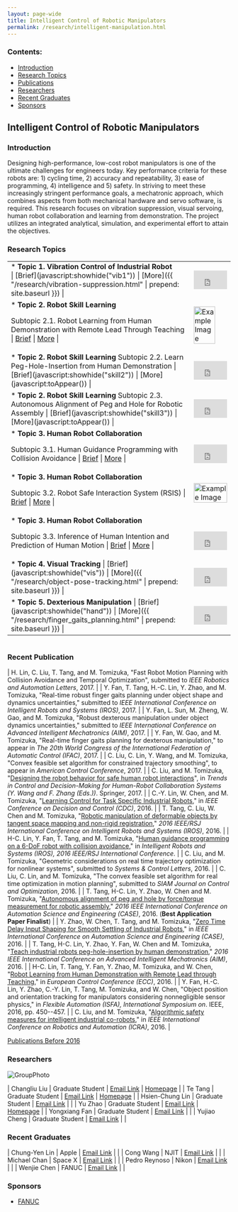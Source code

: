 ```yaml
---
layout: page-wide
title: Intelligent Control of Robotic Manipulators
permalink: /research/intelligent-manipulation.html
---
```


### Contents:

* [Introduction](#id1)
* [Research Topics](#id2)
* [Publications](#pb)
* [Researchers](#id3)
* [Recent Graduates](#id4)
* [Sponsors](#id5)

<!-- Title your work here -->

## Intelligent Control of Robotic Manipulators


<!-- Add your own introduction here -->

### <a name="id1"></a>Introduction

Designing high-performance, low-cost robot manipulators is one of the ultimate challenges for engineers today. Key performance criteria for these robots are: 1) cycling time, 2) accuracy and repeatability, 3) ease of programming, 4) intelligence and 5) safety. In striving to meet these increasingly stringent performance goals, a mechatronic approach, which combines aspects from both mechanical hardware and servo software, is required. This research focuses on vibration suppression, visual servoing, human robot collaboration and learning from demonstration. The project utilizes an integrated analytical, simulation, and experimental effort to attain the objectives.

<!-- just change profile-placeholder.gif with an image of your choice. Don't forget to send the webmaster your picture as well. Be sure to fill out the data-title and title field of this tag -->

<!-- If you have any related work, then you can add them here. Be sure that you use this same template file to create those pages as well -->

### <a name="id2"></a>Research Topics
<!-- Yu Zhao Edit -->
<table style="position:relative;">
<tr></tr><tr>
<td>
<div markdown="1">
* <b>Topic 1. Vibration Control of Industrial Robot</b> <br>
| [Brief](javascript:showhide("vib1")) | [More]({{ "/research/vibration-suppression.html" | prepend: site.baseurl }}) |

</div>
<div id="vib1" style="display:none;">
Precise motion control is desired in a variety of industrial robot applications. In order to achieve precise and rapid rest-to-rest motion, the overshoot and the residual vibration caused by flexibility of robots should be minimized. To make robot motion more accurate, several research topics are introduced, including motion control of flexible joint robot, vibration suppression of flexible end-effector , and learning control for task specific industrial robots.
</div>

</td>
<td>
<div style="position: relative; width: 100%; height: 0; padding-bottom: 56.3%;">
<iframe style = "position: absolute; width: 100%; height: 100%; left: 0; top: 0;"
  src="https://www.youtube.com/embed/OfwJjq4OWT4" frameborder="0" controls="controls" preload="auto" allowfullscreen></iframe>
</div>
<!--<div class="image-caption">Zero Time Delay Input Shaping</div>-->
</td>

<!-- Te, Hsien-Chung Edit -->
<tr>
<td>
<div markdown="1">
* <b>Topic 2. Robot Skill Learning</b>

Subtopic 2.1. Robot Learning from Human Demonstration with Remote Lead Through Teaching
| [Brief](javascript:showhide("skill1")) | [More](javascript:toAppear()) |
<div id="skill1" style="display: none;">
Industrial robots are playing increasingly important roles in factories. Many production applications require both position and force control; however, tuning the position-force controller is nontrivial. To simplify this process, the learning from demonstration (LfD) is proposed to transfer the human skills directly into robot applications. However, the current teaching methods, such as direct demonstration, lead through teaching, and teleoperation, all have their own drawbacks. Hence, Remote Lead Through Teaching (RLTT) is proposed to robot learn some tasks from human knowledge and skill. To implement the human skill model, the demonstration data is firstly synchronized by dynamic time warping (DTW), then decomposed into several actions by a support vector machine (SVM) based classifier. Lastly, the learning controller is trained by the Gaussian mixture regression (GMR). The experimental validation is realized on FANUC LR Mate 200iD/7L in an H7/h7 peg-hole insertion task and a surface grinding task.
</div>
</div>
</td>

<td>
<img style="width: 80%;"  src="{{ site.baseurl }}/assets/images/research/robot/ECC.png" title="Example Image">
</td>

<tr>
<td>
<div markdown="1">
* <b>Topic 2. Robot Skill Learning</b>
Subtopic 2.2. Learn Peg-Hole-Insertion from Human Demonstration
| [Brief](javascript:showhide("skill2")) | [More](javascript:toAppear()) |

<div id="skill2" style="display: none;">
Programming robotic assembly tasks usually requires delicate force tuning. In contrast, human may accomplish assembly tasks with much less time and fewer trials. It will be a great benefit if robots can learn the human inherent skill of force control and apply it autonomously. Recent works on Learning from Demonstration (LfD) have shown the possibility to teach robots by human demonstration. The basic idea is to collect the force and corrective velocity that human applies during assembly, and then use them to regress a proper gain for the robot admittance controller. However, many of the LfD methods are tested on collaborative robots with compliant joints and relatively large assembly clearance. For industrial robots, the non-backdrivable mechanism and strict tolerance requirement make the assembly tasks more challenging. We modified the original LfD to be suitable for industrial robots. A new demonstration tool is designed to acquire the human demonstration data. The force control gains are learned by Gaussian Mixture Regression (GMR) and the closed-loop stability is analysed. A series of peg-hole-insertion experiments with H7h7 tolerance on a FANUC manipulator validate the performance of the proposed learning method.
</div>
</div>

</td>
<td>
<div style="position: relative; width: 100%; height: 0; padding-bottom: 56.3%;">
<iframe style = "position: absolute; width: 100%; height: 100%; left: 0; top: 0;"
  src="https://www.youtube.com/embed/qNNLWfeePv4" frameborder="0" controls="controls" preload="auto" allowfullscreen></iframe>
</div>
<!--<div class="image-caption">Learn Peg-Hole-Insertion from Human Demonstration</div>-->
</td>


<tr>
<td>
<div markdown="1">
* <b>Topic 2. Robot Skill Learning</b>
Subtopic 2.3. Autonomous Alignment of Peg and Hole for Robotic Assembly
| [Brief](javascript:showhide("skill3")) | [More](javascript:toAppear()) |

<div id="skill3" style="display: none;">
In the past years, many methods have been developed for robotic peg-hole-insertion to automate the assembly process. However, many of them are based on the assumption that the peg and hole are well aligned before insertion starts. In practice, if there is a large pose(position/orientation) misalignment, the peg and hole may suffer from a three-point contact condition where the traditional assembly methods cannot work. To deal with this problem, we proposes an autonomous alignment method by force/torque measurement before insertion phase. A three-point contact model is built up and the pose misalignment between the peg and hole is estimated by force and geometric analysis. With the estimated values, the robot can autonomously correct the misalignment before applying traditional assembly methods to perform insertions. A series of experiments on a FANUC industrial robot and a H7h7 tolerance peg-hole testbed validate the effectiveness of the proposed method. Experimental results show that the robot is able to perform peg-hole-insertion from three-point contact conditions with 96% success rate. 
</div> 
</div>
</td>

<td>
<div style="position: relative; width: 100%; height: 0; padding-bottom: 56.3%;">
<iframe style = "position: absolute; width: 100%; height: 100%; left: 0; top: 0;"
  src="https://www.youtube.com/embed/taZyWFny9xg" frameborder="0" controls="controls" preload="auto" allowfullscreen></iframe>
</div>
<!--<div class="image-caption">Autonomous Alignment of Peg and Hole for Robotic Assembly</div>-->
</td>

<!-- Changliu, Yujiao Edit -->
<tr>
<td>
<div markdown="1">
* <b>Topic 3. Human Robot Collaboration</b>

Subtopic 3.1. Human Guidance Programming with Collision Avoidance
| [Brief](javascript:showhide("HRI1")) | [More](javascript:toAppear()) |

<div id="HRI1" style="display: none;">
In the application of physical human-robot interaction (pHRI), the collaboration between human and robot can significantly improve the production efficiency through combination of the human's flexible intelligence and the robot's consistent performance. In this application, however, it is an important concern to ensure the safety of the human and the robot. In the human guidance programming scenario, the operator plans a collision-free path for the robot end-effector, but the robot body might collide with an obstacle while being guided by the operator. In this paper, a novel on-line velocity based collision avoidance algorithm is developed to solve the problem in this particular scenario. The proposed algorithm gives an explicit solution to deal with both collision avoidance and human guidance command at the same time, which provides the operator a better and safer lead through programming experience. The real-time experiment is performed on FANUC LR Mate 200iD/7L in three different obstacle scenarios.
</div>
</div>
</td>
<td>
​	
<div style="position: relative; width: 100%; height: 0; padding-bottom: 56.3%;">
<iframe style = "position: absolute; width: 100%; height: 100%; left: 0; top: 0;"
  src="https://www.youtube.com/embed/lqkp6g-RmxE" frameborder="0" controls="controls" preload="auto" allowfullscreen></iframe>
</div>

</td>

<tr>
<td>
<div markdown="1">
* <b>Topic 3. Human Robot Collaboration</b>

Subtopic 3.2. Robot Safe Interaction System (RSIS)
| [Brief](javascript:showhide("HRI2")) | [More](javascript:toAppear()) |

<div id="HRI2" style="display: none;">
The long-term goal of this project is to establish a set of design principles of robot safe interaction systems (RSIS) which includes robust perception algorithms for environment monitoring and control algorithms for safe human robot interactions (HRI) of the intelligent co-robots. The proposed RSIS will prevent or minimize occurrences of human-robot collision and robot-robot collision. These algorithms, if applied to current co-robots, will significantly increase the operational speed of robots for higher productivity without sacrificing safety. 
</div>
</div>
</td>
<td>
<img style="width: 100%;" src="{{ site.baseurl }}/assets/images/research/robot/collabration-HRI.jpg" title="Example Image">
</td>

<tr>
<td>
<div markdown="1">
* <b>Topic 3. Human Robot Collaboration</b>

Subtopic 3.3. Inference of Human Intention and Prediction of Human Motion
| [Brief](javascript:showhide("HRI3")) | [More](javascript:toAppear()) |

<div id="HRI3" style="display: none;">
The biggest challenge in human-robot collaboration comes from human factors. Robots should understand the behavior of a human and predict the human’s motion in the future to generate safe and efficient motion to interact with the human. The goal of the project is to let robots know the intent of human and predict human motion in real time and thus making wise decision in collaboration with human. 
</div>
</div>
</td>
<td>
​	
<div style="position: relative; width: 100%; height: 0; padding-bottom: 56.3%;">
<iframe style = "position: absolute; width: 100%; height: 100%; left: 0; top: 0;"
  src="https://www.youtube.com/embed/4DlgnFjfwkY" frameborder="0" controls="controls" preload="auto" allowfullscreen></iframe>
</div>

</td>

<!-- Yongxiang Edit -->
<tr>
<td>
<div markdown="1">
* <b>Topic 4. Visual Tracking</b>  
| [Brief](javascript:showhide("vis")) | [More]({{ "/research/object-pose-tracking.html" | prepend: site.baseurl }}) |

</div>
<div id="vis" style="display: none;">
Real-time object tracking for manipulators has been broadly applied to industrial automation such as assembly and human robot collaboration. During the tracking process, the vision sensor is continuously treated as a feedback to the robot controller, which means the imperfect sensing and stability issues must be carefully considered. This paper deals with the sensing dynamics (i.e. limited sampling rate, irregular sampling time, packet loss, noise and latency), and realizes globally asymptotically stable tracking. First, an irregular time Kalman filter is employed to predict the states and covariances of feature points on the target, then the maximum likelihood technique is used to estimate the target pose from the distributions provided by the Kalman prediction. In addition, to realize object tracking, a dynamic tracking controller is presented and implemented. The stability of the system under model uncertainties is also discussed. The proposed tracking algorithm is verified in experiment.
</div>
</td>
<td>
<div style="position: relative; width: 100%; height: 0; padding-bottom: 56.3%;">
<iframe style = "position: absolute; width: 100%; height: 100%; left: 0; top: 0;"
  src="https://www.youtube.com/embed/XpAYE7X76Xg" frameborder="0" controls="controls" preload="auto" allowfullscreen></iframe>
</div>
<!--<div class="image-caption">Experiment video for object position and orientation tracking</div>-->
</td>


<tr>
<td>
<div markdown="1">
* <b>Topic 5. Dexterious Manipulation</b>  
| [Brief](javascript:showhide("hand")) | [More]({{ "/research/finger_gaits_planning.html" | prepend: site.baseurl }}) |

</div>
<div id="hand" style="display: none;">
Dexterous manipulation has broad applications in assembly lines, warehouses and agriculture. To perform large-scale manipulation tasks for various objects, a multi-fingered robotic hand sometimes has to sequentially adjust its grasping gestures, i.e. the finger gaits, to address the workspace limits and guarantee the object stability. However, realizing finger gaits planning in dexterous manipulation is challenging due to the complicated grasp quality metrics, uncertainties on object shapes and dynamics (mass and moment of inertia), and potential sliding under unknown contact dynamics. 
In this project, a dual-stage optimization based planner is proposed to handle these challenges. In the first stage, a velocity-level finger gaits planner is introduced by combining grasp quality with hand kinematic limitations. The proposed finger gaits planner is computationally efficient and realize finger gaiting without object 3D shape information. 
In the second stage, a robust manipulation controller using robust control and force optimization is proposed to address object dynamics uncertainties and external disturbances. The dual-stage planner is able to guarantee stability under potential sliding caused by unknown contact dynamics. Moreover, it does not require velocity measurement or expensive 3D/6D tactile sensors. Simulation results on Mujoco verify the proposed dual-stage optimization based planner. </div>
</td>
<td>
<div style="position: relative; width: 100%; height: 0; padding-bottom: 56.3%;">
<iframe style = "position: absolute; width: 100%; height: 100%; left: 0; top: 0;"
  src="https://www.youtube.com/embed/T-qW1hhhvSc" frameborder="0" controls="controls" preload="auto" allowfullscreen></iframe>
</div>
<!--<div class="image-caption">Experiment video for object position and orientation tracking</div>-->
</td>

<table></table>

<div markdown="1">

### <a name="pb"></a>Recent Publication

| H. Lin, C. Liu, T. Tang, and M. Tomizuka, "Fast Robot Motion Planning with Collision Avoidance and Temporal Optimization", submitted to <i>IEEE Robotics and Automation Letters</i>, 2017. |
| Y. Fan, T. Tang, H.-C. Lin, Y. Zhao, and M. Tomizuka, "Real-time robust finger gaits planning under object shape and dynamics uncertainties," submitted to <i>IEEE International Conference on Intelligent Robots and Systems (IROS)</i>, 2017. |
| Y. Fan, L. Sun, M. Zheng, W. Gao, and M. Tomizuka, "Robust dexterous manipulation under object dynamics uncertainties,"  submitted to <i>IEEE International Conference on Advanced Intelligent Mechatronics (AIM)</i>, 2017. |
| Y. Fan, W. Gao, and M. Tomizuka, "Real-time finger gaits planning for dexterous manipulation," to appear in <i>The 20th World Congress of the International Federation of Automatic Control (IFAC)</i>, 2017. |
| C. Liu, C. Lin, Y. Wang, and M. Tomizuka, "Convex feasible set algorithm for constrained trajectory smoothing", to appear in <i>American Control Conference</i>, 2017. |
| C. Liu, and M. Tomizuka, "[Designing the robot behavior for safe human robot interactions](https://www.springerprofessional.de/en/designing-the-robot-behavior-for-safe-human-robot-interactions/12035766)", in <i>Trends in Control and Decision-Making for Human-Robot Collaboration Systems (Y. Wang and F. Zhang (Eds.))</i>. Springer, 2017. |
| C.-Y. Lin, W. Chen, and M. Tomizuka, "[Learning Control for Task Specific Industrial Robots](http://ieeexplore.ieee.org/document/7799380/)," in <i>IEEE Conference on Decision and Control (CDC)</i>, 2016. |
| T. Tang, C. Liu, W. Chen and M. Tomizuka, "[Robotic manipulation of deformable objects by tangent space mapping and non-rigid registration](http://ieeexplore.ieee.org/document/7759418/)," <i>2016 IEEE/RSJ International Conference on Intelligent Robots and Systems (IROS)</i>, 2016. |
| H-C. Lin, Y. Fan, T. Tang, and M. Tomizuka, "[Human guidance programming on a 6-DoF robot with collision avoidance](http://ieeexplore.ieee.org/document/7759416/)," in <i>Intelligent Robots and Systems (IROS), 2016 IEEE/RSJ International Conference</i>. |
| C. Liu, and M. Tomizuka, "Geometric considerations on real time trajectory optimization for nonlinear systems", submitted to <i>Systems & Control Letters</i>, 2016. |
| C. Liu, C. Lin, and M. Tomizuka, "The convex feasible set algorithm for real time optimization in motion planning", submitted to <i>SIAM Journal on Control and Optimization</i>, 2016. |
| T. Tang, H-C. Lin, Y. Zhao, W. Chen and M. Tomizuka, "[Autonomous alignment of peg and hole by force/torque measurement for robotic assembly](http://ieeexplore.ieee.org/document/7743375/)," <i>2016 IEEE International Conference on Automation Science and Engineering (CASE)</i>, 2016. (<b>Best Application Paper Finalist</b>) |
| Y. Zhao, W. Chen, T. Tang, and M. Tomizuka, "[Zero Time Delay Input Shaping for Smooth Settling of Industrial Robots](http://ieeexplore.ieee.org/abstract/document/7743459/)," in <i> IEEE International Conference on Automation Science and Engineering (CASE)</i>, 2016. |
| T. Tang, H-C. Lin, Y. Zhao, Y. Fan, W. Chen and M. Tomizuka, "[Teach industrial robots peg-hole-insertion by human demonstration](http://ieeexplore.ieee.org/document/7576815/)," <i>2016 IEEE International Conference on Advanced Intelligent Mechatronics (AIM)</i>, 2016. |
| H-C. Lin, T. Tang, Y. Fan, Y. Zhao, M. Tomizuka, and W. Chen, "[Robot Learning from Human Demonstration with Remote Lead through Teaching](http://ieeexplore.ieee.org/abstract/document/7810316/)," in <i>European Control Conference (ECC)</i>, 2016. |
| Y. Fan, H.-C. Lin, Y. Zhao, C.-Y. Lin, T. Tang, M. Tomizuka, and W. Chen, "Object position and orientation tracking for manipulators considering nonnegligible sensor physics," in  <i>Flexible Automation (ISFA), International Symposium on</i>. IEEE, 2016, pp. 450--457. |
| C. Liu, and M. Tomizuka, "[Algorithmic safety measures for intelligent industrial co-robots](http://ieeexplore.ieee.org/abstract/document/7487476/)," in <i>IEEE International Conference on Robotics and Automation (ICRA)</i>, 2016. |

[Publications Before 2016](javascript:showhide("oldpub"))

<div markdown="1" id="oldpub" style="display: none;">
| Y. Zhao, C. Wang, X. Yu, and M. Tomizuka, "[Complete Dynamic Modelling of Flexible Joint Robots](http://proceedings.asmedigitalcollection.asme.org/proceeding.aspx?articleid=2481910)," in <i>ASME Dynamic Systems and Control Conference (DSCC)</i>, 2015. |
| C. Liu, and M. Tomizuka, "[Safe exploration: addressing various uncertainty levels in human robot interactions](http://ieeexplore.ieee.org/document/7170779/?arnumber=7170779)", in <i>American Control Conference</i>, 2015. |
| C. Liu, and M. Tomizuka, "[Control in a safe set: addressing safety in human-robot interactions](http://proceedings.asmedigitalcollection.asme.org/proceeding.aspx?articleid=2086271)", in <i>Dynamic Systems and Control Conference</i>. ASME, 2014. <b>Best Student Paper Finalist</b>. |
| C. Liu, and M. Tomizuka, "[Modeling and controller design of cooperative robots in workspace sharing human-robot assembly teams](http://ieeexplore.ieee.org/xpl/articleDetails.jsp?arnumber=6942738)", in <i>IEEE/RSJ International Conference on Intelligent Robots and Systems (IROS)</i>, 2014. |

</div>


<!-- If you have researchers you want to list here, then fill out their name and title etc -->

### <a name="id3"></a>Researchers

<img src="{{ site.baseurl }}/assets/images/research/robot/FANUC Group.jpg" title="GroupPhoto">

| Changliu Liu | Graduate Student | [Email Link](mailto:changliuliu@berkeley.edu) | [Homepage](http://www.me.berkeley.edu/~cliu/)	|
| Te Tang | Graduate Student | [Email Link](mailto:tetang@berkeley.edu) | [Homepage](http://www.me.berkeley.edu/~tetang/)  	 |
| Hsien-Chung Lin | Graduate Student | [Email Link](mailto:hclin@berkeley.edu)  |	|
| Yu Zhao | Graduate Student | [Email Link](mailto:yzhao334@berkeley.edu) | [Homepage](https://yzhao334.github.io/)	|
| Yongxiang Fan | Graduate Student | [Email Link](mailto:yongxiang_fan@berkeley.edu)  | |
| Yujiao Cheng | Graduate Student | [Email Link](mailto:yujiaocheng@berkeley.edu) | |


### <a name="id4"></a>Recent Graduates

| Chung-Yen Lin | Apple | [Email Link](mailto:chung_yen@berkeley.edu) | 	|
| Cong Wang | NJIT | [Email Link](mailto:oski@berkeley.edy) |  |
| Michael Chan | Space X | [Email Link](javascript:brokenlink()) | |
| Pedro Reynoso | Nikon | [Email Link](javascript:brokenlink()) | |
| Wenjie Chen | FANUC | [Email Link](mailto:Chin.Bunketsu@fanuc.co.jp) |   |

<!-- If you have any sponsors, you can just list them here -->

### <a name="id5"></a>Sponsors

* [FANUC](http://www.fanuc.co.jp/eindex.htm)
</div>